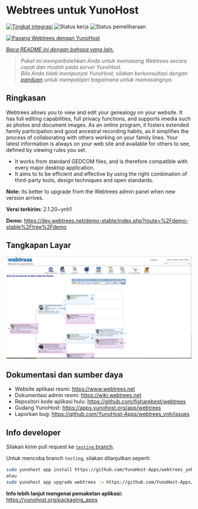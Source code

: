 <!--
N.B.: README ini dibuat secara otomatis oleh <https://github.com/YunoHost/apps/tree/master/tools/readme_generator>
Ini TIDAK boleh diedit dengan tangan.
-->

# Webtrees untuk YunoHost

[![Tingkat integrasi](https://dash.yunohost.org/integration/webtrees.svg)](https://ci-apps.yunohost.org/ci/apps/webtrees/) ![Status kerja](https://ci-apps.yunohost.org/ci/badges/webtrees.status.svg) ![Status pemeliharaan](https://ci-apps.yunohost.org/ci/badges/webtrees.maintain.svg)

[![Pasang Webtrees dengan YunoHost](https://install-app.yunohost.org/install-with-yunohost.svg)](https://install-app.yunohost.org/?app=webtrees)

*[Baca README ini dengan bahasa yang lain.](./ALL_README.md)*

> *Paket ini memperbolehkan Anda untuk memasang Webtrees secara cepat dan mudah pada server YunoHost.*  
> *Bila Anda tidak mempunyai YunoHost, silakan berkonsultasi dengan [panduan](https://yunohost.org/install) untuk mempelajari bagaimana untuk memasangnya.*

## Ringkasan

Webtrees allows you to view and edit your genealogy on your website. It has full editing capabilities, full privacy functions, and supports imedia such as photos and document images. As an online program, it fosters extended family participation and good ancestral recording habits, as it simplifies the process of collaborating with others working on your family lines. Your latest information is always on your web site and available for others to see, defined by viewing rules you set.

- It works from standard GEDCOM files, and is therefore compatible with every major desktop application.
- It aims to to be efficient and effective by using the right combination of third-party tools, design techniques and open standards.

**Note:** Its better to upgrade from the Webtrees admin panel when new version arrives.


**Versi terkirim:** 2.1.20~ynh1

**Demo:** <https://dev.webtrees.net/demo-stable/index.php?route=%2Fdemo-stable%2Ftree%2Fdemo>

## Tangkapan Layar

![Tangkapan Layar pada Webtrees](./doc/screenshots/1200px-Webtrees.png)

## Dokumentasi dan sumber daya

- Website aplikasi resmi: <https://www.webtrees.net>
- Dokumentasi admin resmi: <https://wiki.webtrees.net>
- Repositori kode aplikasi hulu: <https://github.com/fisharebest/webtrees>
- Gudang YunoHost: <https://apps.yunohost.org/app/webtrees>
- Laporkan bug: <https://github.com/YunoHost-Apps/webtrees_ynh/issues>

## Info developer

Silakan kirim pull request ke [`testing` branch](https://github.com/YunoHost-Apps/webtrees_ynh/tree/testing).

Untuk mencoba branch `testing`, silakan dilanjutkan seperti:

```bash
sudo yunohost app install https://github.com/YunoHost-Apps/webtrees_ynh/tree/testing --debug
atau
sudo yunohost app upgrade webtrees -u https://github.com/YunoHost-Apps/webtrees_ynh/tree/testing --debug
```

**Info lebih lanjut mengenai pemaketan aplikasi:** <https://yunohost.org/packaging_apps>
